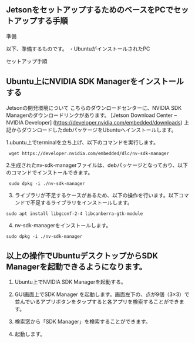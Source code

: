 ## JetsonをセットアップするためのベースをPCでセットアップする手順

準備

以下、準備するものです。
・UbuntuがインストールされたPC

セットアップ手順

## Ubuntu上にNVIDIA SDK Managerをインストールする
Jetsonの開発環境について
こちらのダウンロードセンターに、NVIDIA SDK Managerのダウンロードリンクがあります。
[Jetson Download Center – NVIDIA Developer] (https://developer.nvidia.com/embedded/downloads)
上記からダウンロードしたdebパッケージをUbuntuへインストールします。

1.ubuntu上でterminalを立ち上げ、以下のコマンドを実行します。

```
 wget https://developer.nvidia.com/embedded/dlc/nv-sdk-manager

```
2.生成されたnv-sdk-managerファイルは、debパッケージとなっており、以下のコマンドでインストールできます。
```
 sudo dpkg -i ./nv-sdk-manager
```
3.  ライブラリが不足するケースがあるため、以下の操作を行います。以下コマンドで不足するライブラリをインストールします。

```
sudo apt install libgconf-2-4 libcanberra-gtk-module
```

4.  nv-sdk-managerをインストールします。

```
sudo dpkg -i ./nv-sdk-manager
```

## 以上の操作でUbuntuデスクトップからSDK Managerを起動できるようになります。

1.	Ubuntu上でNVIDIA SDK Managerを起動する。
   1. GUI画面上でSDK Manager を起動します。画面左下の、点が9個（3×3）で並んでいるアプリボタンをタップすると各アプリを検索することができます。

   2. 検索窓から「SDK Manager」を検索することができます。
   
   3. 起動します。
   
  